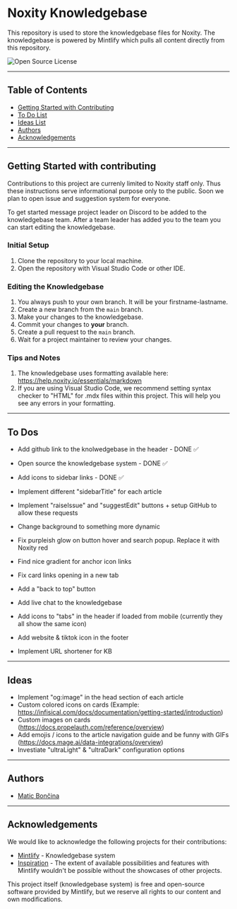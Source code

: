 # Noxity Knowledgebase

This repository is used to store the knowledgebase files for Noxity. The knowledgebase is powered by Mintlify which pulls all content directly from this repository.

![Open Source License](https://img.shields.io/badge/License-Open%20Source-green.svg)

---

## Table of Contents
- [Getting Started with Contributing](#getting-started-with-contributing)
- [To Do List](#to-dos)
- [Ideas List](#ideas)
- [Authors](#authors)
- [Acknowledgements](#acknowledgements)

---

## Getting Started with contributing

Contributions to this project are currenly limited to Noxity staff only. Thus these instructions serve informational purpose only to the public. Soon we plan to open issue and suggestion system for everyone.

To get started message project leader on Discord to be added to the knowledgebase team. After a team leader has added you to the team you can start editing the knowledgebase.

### Initial Setup

1. Clone the repository to your local machine.
2. Open the repository with Visual Studio Code or other IDE.

### Editing the Knowledgebase

1. You always push to your own branch. It will be your firstname-lastname.
2. Create a new branch from the `main` branch.
3. Make your changes to the knowledgebase.
4. Commit your changes to **your** branch.
5. Create a pull request to the `main` branch.
6. Wait for a project maintainer to review your changes.

### Tips and Notes

1. The knowledgebase uses formatting available here: https://help.noxity.io/essentials/markdown
2. If you are using Visual Studio Code, we recommend setting syntax checker to "HTML" for .mdx files within this project. This will help you see any errors in your formatting.

---
## To Dos
- Add github link to the knolwedgebase in the header - DONE ✅
- Open source the knowledgebase system - DONE ✅
- Add icons to sidebar links - DONE ✅

- Implement different "sidebarTitle" for each article
- Implement "raiseIssue" and "suggestEdit" buttons + setup GitHub to allow these requests
- Change background to something more dynamic
- Fix purpleish glow on button hover and search popup. Replace it with Noxity red
- Find nice gradient for anchor icon links
- Fix card links opening in a new tab
- Add a "back to top" button
- Add live chat to the knowledgebase
- Add icons to "tabs" in the header if loaded from mobile (currently they all show the same icon)
- Add website & tiktok icon in the footer
- Implement URL shortener for KB

---
## Ideas
- Implement "og:image" in the head section of each article
- Custom colored icons on cards (Example: https://infisical.com/docs/documentation/getting-started/introduction)
- Custom images on cards (https://docs.propelauth.com/reference/overview)
- Add emojis / icons to the article navigation guide and be funny with GIFs (https://docs.mage.ai/data-integrations/overview)
- Investiate  "ultraLight" & "ultraDark" configuration options

---

## Authors

- [Matic Bončina](https://github.com/maticboncina)

---
## Acknowledgements

We would like to acknowledge the following projects for their contributions:

- [Mintlify](https://github.com/mintlify/starter) - Knowledgebase system
- [Inspiration](https://mintlify.com/showcase) - The extent of available possibilities and features with Mintlify wouldn't be possible without the showcases of other projects.

This project itself (knowledgebase system) is free and open-source software provided by Mintlify, but we reserve all rights to our content and own modifications.